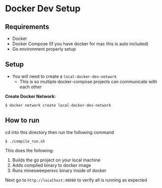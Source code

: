 # Docker Dev Setup

## Requirements
  - Docker
  - Docker Compose (If you have docker for mac this is auto included)
  - Go environment properly setup
  
## Setup
  - You will need to create a `local-docker-dev-network`
    - This is so multiple docker-compose projects can communicate with each other
 
 **Create Docker Network:**
 
 `$ docker network create local-docker-dev-network`
## How to run
 cd into this directory then run the following command
 
 `$ ./compile_run.sh`
  
  This does the following: 

   1. Builds the go project on your local machine
   1. Adds compiled binary to docker image
   1. Runs minesweepersvc binary inside of docker
   
Next go to `http://localhost:48080` to verify all is running as expected